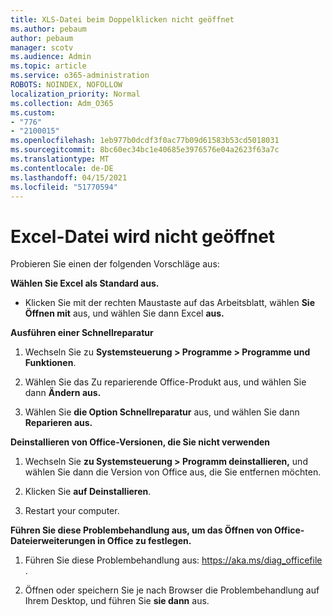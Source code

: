 ```yaml
---
title: XLS-Datei beim Doppelklicken nicht geöffnet
ms.author: pebaum
author: pebaum
manager: scotv
ms.audience: Admin
ms.topic: article
ms.service: o365-administration
ROBOTS: NOINDEX, NOFOLLOW
localization_priority: Normal
ms.collection: Adm_O365
ms.custom:
- "776"
- "2100015"
ms.openlocfilehash: 1eb977b0dcdf3f0ac77b09d61583b53cd5018031
ms.sourcegitcommit: 8bc60ec34bc1e40685e3976576e04a2623f63a7c
ms.translationtype: MT
ms.contentlocale: de-DE
ms.lasthandoff: 04/15/2021
ms.locfileid: "51770594"
---
```

# <a name="excel-file-doesnt-open"></a>Excel-Datei wird nicht geöffnet

Probieren Sie einen der folgenden Vorschläge aus:

**Wählen Sie Excel als Standard aus.**

* Klicken Sie mit der rechten Maustaste auf das Arbeitsblatt, wählen **Sie Öffnen mit** aus, und wählen Sie dann Excel **aus.**

**Ausführen einer Schnellreparatur**

1. Wechseln Sie zu **Systemsteuerung > Programme > Programme und Funktionen**.

2. Wählen Sie das Zu reparierende Office-Produkt aus, und wählen Sie dann **Ändern aus.**

3. Wählen Sie **die Option Schnellreparatur** aus, und wählen Sie dann **Reparieren aus.**

**Deinstallieren von Office-Versionen, die Sie nicht verwenden**

1. Wechseln Sie **zu Systemsteuerung > Programm deinstallieren,** und wählen Sie dann die Version von Office aus, die Sie entfernen möchten.

2. Klicken Sie **auf Deinstallieren**.

3. Restart your computer.

**Führen Sie diese Problembehandlung aus, um das Öffnen von Office-Dateierweiterungen in Office zu festlegen.**

1. Führen Sie diese Problembehandlung aus: https://aka.ms/diag_officefile .

2. Öffnen oder speichern  Sie  je nach Browser die Problembehandlung auf Ihrem Desktop, und führen Sie **sie dann** aus.
